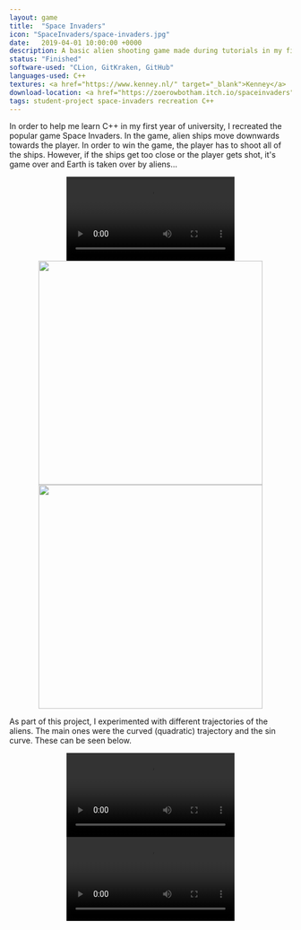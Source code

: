 ```yaml
---
layout: game
title:  "Space Invaders"
icon: "SpaceInvaders/space-invaders.jpg"
date:   2019-04-01 10:00:00 +0000
description: A basic alien shooting game made during tutorials in my first semester, made to help understanding of the OpenGL Game Framework provided by my module leader.
status: "Finished"
software-used: "CLion, GitKraken, GitHub"
languages-used: C++
textures: <a href="https://www.kenney.nl/" target="_blank">Kenney</a>
download-location: <a href="https://zoerowbotham.itch.io/spaceinvaders" target="_blank">zoerowbotham.itch.io</a>
tags: student-project space-invaders recreation C++
---
```


In order to help me learn C++ in my first year of university, I recreated the popular game Space Invaders. In the game, alien ships move downwards towards the player. In order to win the game, the player has to shoot all of the ships. However, if the ships get too close or the player gets shot, it's game over and Earth is taken over by aliens...

<center>
<video controls>
  <source src="{{ site.baseurl }}/assets/SpaceInvaders/space-invaders-normal.mp4" type="video/mp4">
</video>
</center>

<center>
<img src="{{ site.baseurl }}/assets/SpaceInvaders/space-invaders-normal.jpg" style="height: 400px;" />
<img src="{{ site.baseurl }}/assets/SpaceInvaders/space-invaders-lost.jpg" style="height: 400px;" /></center>

As part of this project, I experimented with different trajectories of the aliens. The main ones were the curved (quadratic) trajectory and the sin curve. These can be seen below.

<center>
<video controls>
  <source src="{{ site.baseurl }}/assets/SpaceInvaders/space-invaders-quadratic-movement.mp4" type="video/mp4">
</video>
</center>

<center>
<video controls>
  <source src="{{ site.baseurl }}/assets/SpaceInvaders/space-invaders-sine-movement.mp4" type="video/mp4">
</video>
</center>